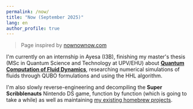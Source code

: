 ```yaml
---
permalink: /now/
title: "Now (September 2025)"
lang: en
author_profile: true
---
```


> Page inspired by [nownownow.com](https://nownownow.com/about)

I'm currently on an internship in Ayesa (I3B), finishing my master's thesis (MSc in Quantum Science and Technology at UPV/EHU) about [**Quantum Computation of Fluid Dynamics**](https://github.com/XabiF/tfm-qcfd-qubo-hhl), researching numerical simulations of fluids through QUBO formulations and using the HHL algorithm.

I'm also slowly reverse-engineering and decompiling the **Super Scribblenauts** Nintendo DS game, function by function (which is going to take a while) as well as maintaining [my existing homebrew projects](/other).
